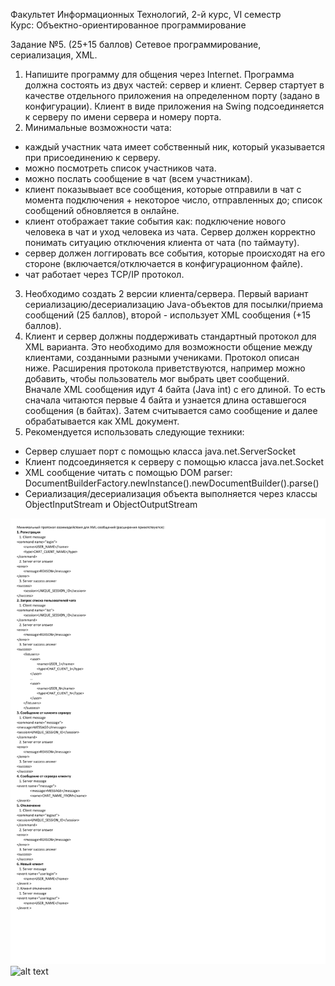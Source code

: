 Факультет Информационных Технологий,  2-й курс, VI семестр  
Курс: Объектно-ориентированное программирование

Задание №5. (25+15 баллов) Сетевое программирование, сериализация, XML.

1. Напишите программу для общения через Internet. Программа должна состоять из двух частей: сервер и клиент. Сервер стартует в качестве отдельного приложения на определенном порту (задано в конфигурации). Клиент в виде приложения на Swing подсоединяется к серверу по имени сервера и номеру порта.
2. Минимальные возможности чата:
* каждый участник чата имеет собственный ник, который указывается при присоединению к серверу.
* можно посмотреть список участников чата.
* можно послать сообщение в чат (всем участникам).
* клиент показывыает все сообщения, которые отправили в чат с момента подключения +  некоторое число, отправленных до; список сообщений обновляется в онлайне.
* клиент отображает такие события как: подключение нового человека в чат и уход человека из чата. Сервер должен корректно понимать ситуацию отключения клиента от чата (по таймауту).
* сервер должен логгировать все события, которые происходят на его стороне (включается/отключается в конфигурационном файле).
* чат работает через TCP/IP протокол.
3. Необходимо создать 2 версии клиента/сервера. Первый вариант сериализацию/десериализацию Java-объектов  для посылки/приема сообщений (25 баллов), второй - использует XML сообщения (+15 баллов). 
4. Клиент и сервер должны поддерживать стандартный протокол для XML варианта. Это необходимо для возможности общение между клиентами, созданными разными учениками. Протокол описан ниже. Расширения протокола приветствуются, например можно добавить, чтобы пользователь мог выбрать цвет сообщений.
Вначале XML сообщения идут 4 байта (Java int) с его длиной. То есть сначала читаются первые 4 байта и узнается длина оставшегося сообщения (в байтах). Затем считывается само сообщение и далее обрабатывается как XML документ.
5. Рекомендуется использовать следующие техники:
* Сервер слушает порт с помощью класса java.net.ServerSocket
* Клиент подсоединяется к серверу с помощью класса java.net.Socket
* XML сообщение читать с помощью DOM parser:
DocumentBuilderFactory.newInstance().newDocumentBuilder().parse()
* Сериализация/десериализация объекта выполняется через классы ObjectInputStream и ObjectOutputStream

![alt text](xmlProtocol.png "Protocol")
![alt text](example.gif "Demonstration")
